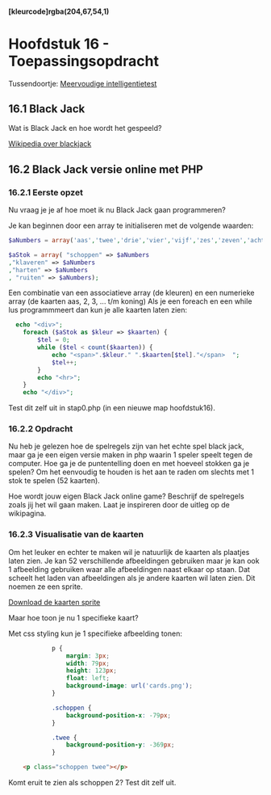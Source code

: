 #### [kleurcode]rgba(204,67,54,1)

#  Hoofdstuk 16 - Toepassingsopdracht  

Tussendoortje:
[Meervoudige intelligentietest](https://elo.kw1c.nl/CMS/Studie/811%20ICT-Academie/811%20VakkenInhoud/%5BB.22%20PHP%5D%20PHP/Productie/02.%20Opdrachten/Meervoudige_intelligentie_-_vragenlijst_leeg.xlsx)

## 16.1 Black Jack

Wat is Black Jack en hoe wordt het gespeeld?

[Wikipedia over blackjack](https://nl.wikipedia.org/wiki/Blackjack)

## 16.2 Black Jack versie online met PHP

### 16.2.1 Eerste opzet

Nu vraag je je af hoe moet ik nu Black Jack gaan programmeren?

Je kan beginnen door een array te initialiseren met de volgende waarden:
~~~php
$aNumbers = array('aas','twee','drie','vier','vijf','zes','zeven','acht','negen','tien','boer','vrouw','heer');

$aStok = array( "schoppen" => $aNumbers
,"klaveren" => $aNumbers
,"harten" => $aNumbers
, "ruiten" => $aNumbers);

~~~
Een combinatie van een associatieve array (de kleuren) en een numerieke array (de kaarten aas, 2, 3, ... t/m koning)
Als je een foreach en een while lus programmmeert dan kun je alle kaarten laten zien:
~~~php
  echo "<div>";
    foreach ($aStok as $kleur => $kaarten) {
        $tel = 0;
        while ($tel < count($kaarten)) {
            echo "<span>".$kleur." ".$kaarten[$tel]."</span>  ";
            $tel++;
        }
        echo "<hr>";
    }
    echo "</div>";
~~~

Test dit zelf uit in stap0.php (in een nieuwe map hoofdstuk16).

### 16.2.2 Opdracht 

Nu heb je gelezen hoe de spelregels zijn van het echte spel black jack, maar ga je een eigen versie maken in php waarin 1 speler 
speelt tegen de computer. Hoe ga je de puntentelling doen en met hoeveel stokken ga je spelen?
Om het eenvoudig te houden is het aan te raden om slechts met 1 stok te spelen (52 kaarten).

Hoe wordt jouw eigen Black Jack online game? Beschrijf de spelregels zoals jij het wil gaan maken. Laat je inspireren door de uitleg op de wikipagina.

### 16.2.3 Visualisatie van de kaarten

Om het leuker en echter te maken wil je natuurlijk de kaarten als plaatjes laten zien. Je kan 52 verschillende afbeeldingen gebruiken maar je kan ook 1 afbeelding gebruiken waar alle afbeeldingen naast elkaar op staan.
Dat scheelt het laden van afbeeldingen als je andere kaarten wil laten zien. Dit noemen ze een sprite.

[Download de kaarten sprite](https://github.com/ictacademiekw1c/opdrachten-repository/blob/master/php/p3/images/cards.png?raw=true)

Maar hoe toon je nu 1 specifieke kaart?

Met css styling kun je 1 specifieke afbeelding tonen:
~~~css
            p {
                margin: 3px;
                width: 79px;
                height: 123px;
                float: left;
                background-image: url('cards.png');
            }

            .schoppen {
                background-position-x: -79px;
            }

            .twee {
                background-position-y: -369px;
            }
~~~

~~~html
    <p class="schoppen twee"></p>
~~~

Komt eruit te zien als schoppen 2? Test dit zelf uit.
